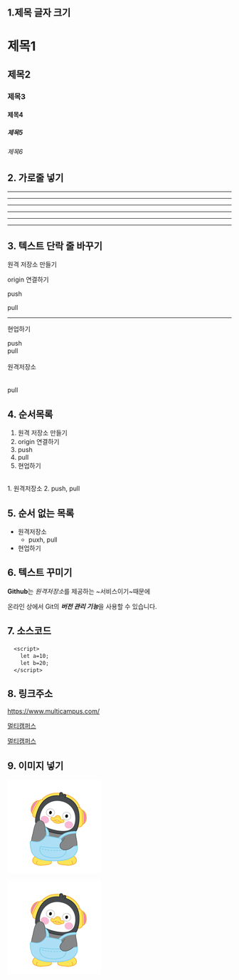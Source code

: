 ## 1.제목 글자 크기
# 제목1
## 제목2
### 제목3
#### 제목4
##### 제목5
###### 제목6

## 2. 가로줄 넣기 <!-- - 또는 * 3개 이상 -->
---
------
- - - - -
***
******
* * * *

## 3. 텍스트 단락 줄 바꾸기
원격 저장소 만들기

origin  연결하기

push

pull



---

현업하기

push <br> pull <br><br> 원격저장소 <br><br><br>pull

## 4. 순서목록
1. 원격 저장소 만들기
2. origin 연결하기
3. push
4. pull
5. 현업하기

<br>
1. 원격저장소
2. push, pull

## 5. 순서 없는 목록 <!-- + 또는 - 또는 * -->
- 원격저장소
  - puxh, pull
- 현업하기

## 6. 텍스트 꾸미기
**Github**는 *원격저장소*를 제공하는 ~서비스이기~때문에

온라인 상에서 Git의 ***버전 관리 기능***을 사용할 수 있습니다.

## 7. 소스코드
```
  <script>
    let a=10;
    let b=20;
  </script>
```

## 8. 링크주소
<https://www.multicampus.com/>

[멀티캠퍼스](https://www.multicampus.com/)

[멀티캠퍼스](https://www.multicampus.com/, "클릭하면 멀티캠퍼스 홈페이지로 이동합니다")

## 9. 이미지 넣기
![펭수이미지](./pengsoo.png)

[![펭수이미지](./pengsoo.png)](https://www.multicampus.com)






























